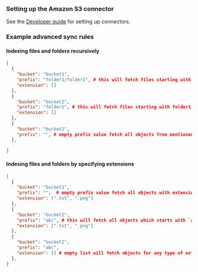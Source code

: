 ### Setting up the Amazon S3 connector

See the [Developer guide](../../docs/DEVELOPING.md) for setting up connectors.

### Example advanced sync rules

#### Indexing files and folders recursively

```json
[
  {
    "bucket": "bucket1",
    "prefix": "folder1/folder2", # this will fetch files starting with folder2 and files in folder2
    "extension": []
  },
  {
    "bucket": "bucket2",
    "prefix": "folder1", # this will fetch files starting with folder1 and files in folder1
    "extension": []
  },
  {
    "bucket": "bucket2",
    "prefix": "", # empty prefix value fetch all objects from mentioned bucket
  },

]

```

#### Indexing files and folders by specifying extensions

```json
[
  {
    "bucket": "bucket1",
    "prefix": "",  # empty prefix value fetch all objects with extension .txt and .png
    "extension": [".txt", ".png"]
  },
  {
    "bucket": "bucket2",
    "prefix": "abc", # this will fetch all objects which starts with `abc` and then filter using extension
    "extension": [".txt", ".png"]
  },
  {
    "bucket": "bucket2",
    "prefix": "abc",
    "extension": [] # empty list will fetch objects for any type of extensions
  },
]

```
